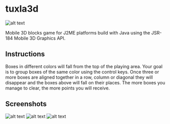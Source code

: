 tuxla3d
============

![alt text](http://i.imgur.com/sknV6Zv.gif "Tuxla3D")

Mobile 3D blocks game for J2ME platforms build with Java using the JSR-184 Mobile 3D Graphics API.

## Instructions

Boxes in different colors will fall from the top of the playing area. Your goal is to group boxes of the same color using the control keys. Once three or more boxes are aligned together in a row, column or diagonal they will disappear and the boxes above will fall on their places. The more boxes you manage to clear, the more points you will receive.

## Screenshots

![alt text](http://i.imgur.com/TTew4wj.png "Shot #1")
![alt text](http://i.imgur.com/Z4SJ44F.png "Shot #2")
![alt text](http://i.imgur.com/3MxYvRb.png "Shot #3")
